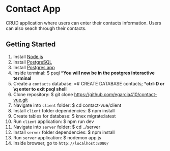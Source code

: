 # Contact App

CRUD application where users can enter their contacts information. Users can also seach through their contacts.

## Getting Started

1. Install [Node.js](https://nodejs.org/en/download/)
2. Install [PostgreSQL](https://www.postgresql.org/download/)
3. Install [Postgres.app](https://postgresapp.com/)
4. Inside terminal:
        $ psql
    ***You will now be in the postgres interactive terminal**
5. Create a `contacts` database:
        =# CREATE DATABASE contacts;
    ***ctrl-D or \q enter to exit psql shell**
6. Clone repository:
        $ git clone https://github.com/egarcia410/contact-vue.git
7. Navigate into `client` folder:
        $ cd contact-vue/client
8. Install `client` folder dependencies:
        $ npm install
9. Create tables for database:
        $ knex migrate:latest
10. Run `client` application:
        $ npm run dev
11. Navigate into `server` folder:
        $ cd ../server
12. Install `server` folder dependencies:
        $ npm install
13. Run `server` application:
        $ nodemon app.js
14. Inside browser, go to `http://localhost:8080/`


        